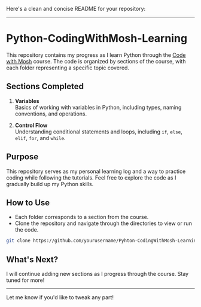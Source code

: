 Here's a clean and concise README for your repository:

---

# Python-CodingWithMosh-Learning

This repository contains my progress as I learn Python through the [Code with Mosh](https://codewithmosh.com/p/python-programming-course-beginners) course. The code is organized by sections of the course, with each folder representing a specific topic covered.

## Sections Completed

1. **Variables**  
   Basics of working with variables in Python, including types, naming conventions, and operations.

2. **Control Flow**  
   Understanding conditional statements and loops, including `if`, `else`, `elif`, `for`, and `while`.

## Purpose

This repository serves as my personal learning log and a way to practice coding while following the tutorials. Feel free to explore the code as I gradually build up my Python skills.

## How to Use

- Each folder corresponds to a section from the course.
- Clone the repository and navigate through the directories to view or run the code.

```bash
git clone https://github.com/yourusername/Pyhton-CodingWithMosh-Learning.git
```

## What's Next?

I will continue adding new sections as I progress through the course. Stay tuned for more!

---

Let me know if you'd like to tweak any part!
